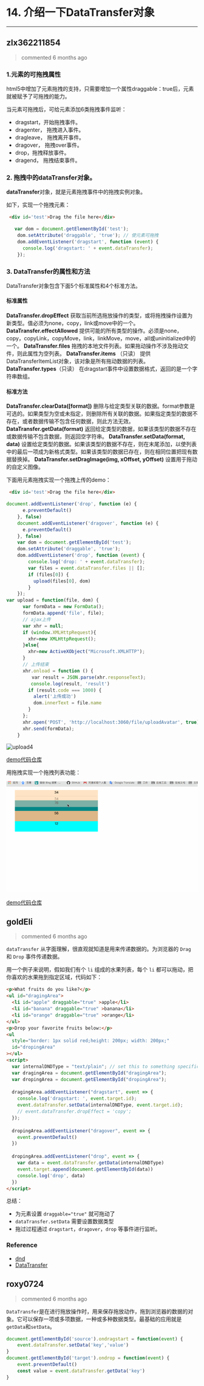 
 # 14. 介绍一下DataTransfer对象 
  
 ***
## zlx362211854 
 > commented 6 months ago 

### 1.元素的可拖拽属性
 html5中增加了元素拖拽的支持，只需要增加一个属性draggable：true后，元素就被赋予了可拖拽的能力。

当元素可拖拽后，可给元素添加6类拖拽事件监听：
* dragstart，开始拖拽事件。
* dragenter， 拖拽进入事件。
* dragleave， 拖拽离开事件。
* dragover， 拖拽over事件。
* drop，拖拽释放事件。
* dragend， 拖拽结束事件。
### 2. 拖拽中的dataTransfer对象。
**dataTransfer**对象，就是元素拖拽事件中的拖拽实例对象。

如下，实现一个拖拽元素：

```html
 <div id='test'>Drag the file here</div>

```

```javascript
   var dom = document.getElementById('test');
    dom.setAttribute('draggable', 'true'); // 使元素可拖拽
    dom.addEventListener('dragstart', function (event) {
      console.log('dragstart: ' + event.dataTransfer); 
    });

```
### 3. DataTransfer的属性和方法
DataTransfer对象包含下面5个标准属性和4个标准方法。

#### 标准属性
**DataTransfer.dropEffect**
获取当前所选拖放操作的类型，或将拖拽操作设置为新类型。值必须为none，copy，link或move中的一个。
**DataTransfer.effectAllowed**
提供可能的所有类型的操作。必须是none，copy，copyLink，copyMove，link，linkMove，move，all或uninitialized中的一个。
**DataTransfer.files**
拖拽的本地文件列表。如果拖动操作不涉及拖动文件，则此属性为空列表。
**DataTransfer.items** （只读）
提供DataTransferItemList对象，该对象是所有拖动数据的列表。
**DataTransfer.types**（只读）
在dragstart事件中设置数据格式，返回的是一个字符串数组。
#### 标准方法
**DataTransfer.clearData([format])**
删除与给定类型关联的数据。format参数是可选的。如果类型为空或未指定，则删除所有关联的数据。如果指定类型的数据不存在，或者数据传输不包含任何数据，则此方法无效。
**DataTransfer.getData(format)**
返回给定类型的数据，如果该类型的数据不存在或数据传输不包含数据，则返回空字符串。
**DataTransfer.setData(format, data)**
设置给定类型的数据。如果该类型的数据不存在，则在末尾添加，以使列表中的最后一项成为新格式类型。如果该类型的数据已存在，则在相同位置把现有数据替换掉。
**DataTransfer.setDragImage(img, xOffset, yOffset)**
设置用于拖动的自定义图像。

下面用元素拖拽实现一个拖拽上传的demo：

```html
 <div id='test'>Drag the file here</div>

```

```javascript
document.addEventListener('drop', function (e) {
      e.preventDefault()
    }, false)
    document.addEventListener('dragover', function (e) {
      e.preventDefault()
    }, false)
    var dom = document.getElementById('test');
    dom.setAttribute('draggable', 'true');
    dom.addEventListener('drop', function (event) {
        console.log('drop: ' + event.dataTransfer);   
        var files = event.dataTransfer.files || [];  
        if (files[0]) {
          upload(files[0], dom)
        }
    });
var upload = function(file, dom) {
      var formData = new FormData();
      formData.append('file', file);
      // ajax上传
      var xhr = null;
      if (window.XMLHttpRequest){
        xhr=new XMLHttpRequest();
      }else{
        xhr=new ActiveXObject("Microsoft.XMLHTTP");
      }
      // 上传结束 
      xhr.onload = function () {
      　　var result = JSON.parse(xhr.responseText);
         console.log(result, 'result')
        if (result.code === 1000) {
          alert('上传成功')
          dom.innerText = file.name
        }
      };
      xhr.open('POST', 'http://localhost:3060/file/uploadAvatar', true); 
      xhr.send(formData);
    }

```
![upload4](https://user-images.githubusercontent.com/22437181/62682407-adc16b00-b9ee-11e9-99dc-95558aca0d54.gif)

[demo代码仓库](https://github.com/zlx362211854/drag-upload)

用拖拽实现一个拖拽列表功能：

![drag](https://raw.githubusercontent.com/zlx362211854/animate/master/image/drag.gif)

[demo代码仓库](https://github.com/zlx362211854/animate/tree/master/drag)
## goldEli 
 > commented 6 months ago 

`dataTransfer` 从字面理解，很直观就知道是用来传递数据的。为浏览器的 `Drag` 和 `Drop` 事件传递数据。

用一个例子来说明，假如我们有个 `li` 组成的水果列表，每个 `li` 都可以拖动，把你喜欢的水果拖到指定区域，代码如下：


```html
<p>What fruits do you like?</p>
<ul id="dragingArea">
  <li id="apple" draggable="true" >apple</li>
  <li id="banana" draggable="true" >banana</li>
  <li id="orange" draggable="true" >orange</li>
</ul>
<p>Drop your favorite fruits below:</p>
<ul
  style="border: 1px solid red;height: 200px; width: 200px;"
  id="dropingArea"
></ul>
<script>
  var internalDNDType = "text/plain"; // set this to something specific to your site
  var dragingArea = document.getElementById("dragingArea");
  var dropingArea = document.getElementById("dropingArea");

  dragingArea.addEventListener("dragstart", event => {
    console.log('dragstart: ', event.target.id);
    event.dataTransfer.setData(internalDNDType, event.target.id);
    // event.dataTransfer.dropEffect = 'copy';
  });

  dropingArea.addEventListener("dragover", event => {
    event.preventDefault()
  })

  dropingArea.addEventListener("drop", event => {
    var data = event.dataTransfer.getData(internalDNDType)
    event.target.append(document.getElementById(data))
    console.log('drop', data)
  })
</script>

```

总结：

* 为元素设置 `draggable="true"` 就可拖动了
* `dataTransfer.setData` 需要设置数据类型
* 拖过过程通过 `dragstart`，`dragover`，`drop` 等事件进行监听。

### Reference

* [dnd](https://www.w3.org/TR/2011/WD-html5-20110113/dnd.html)
* [DataTransfer](https://developer.mozilla.org/en-US/docs/Web/API/DataTransfer)
## roxy0724 
 > commented 6 months ago 

`DataTransfer`是在进行拖放操作时，用来保存拖放动作，拖到浏览器的数据的对象。它可以保存一项或多项数据，一种或多种数据类型。最基础的应用就是`getData`和`setData`。

```javascript
document.getElementById('source').ondragstart = function(event) {
    event.dataTransfer.setData('key','value')
}
document.getElementById('target').ondrop = function(event) {
    event.preventDefault()
    const value = event.dataTransfer.getData('key')
}

```